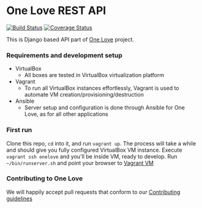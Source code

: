 One Love REST API
=================

[![Build Status](https://travis-ci.org/one-love/api.svg?branch=master)](https://travis-ci.org/one-love/api)
[![Coverage Status](https://coveralls.io/repos/one-love/api/badge.png?branch=master)](https://coveralls.io/r/one-love/api?branch=master)

This is Django based API part of [One Love](https://one-love.github.io/) project.

### Requirements and development setup
- VirtualBox
  - All boxes are tested in VirtualBox virtualization platform
- Vagrant
  - To run all VirtualBox instances effortlessly, Vagrant is used to automate VM creation/provisioning/destruction
- Ansible
  - Server setup and configuration is done through Ansible for One Love, as for all other applications

### First run
Clone this repo, `cd` into it, and run `vagrant up`. The process will take a while and should give you fully configured VirtualBox VM instance. Execute `vagrant ssh onelove` and you'll be inside VM, ready to develop. Run `~/bin/runserver.sh` and point your browser to [Vagrant VM](http://192.168.33.33:8000)

### Contributing to One Love
We will happily accept pull requests that conform to our [Contributing guidelines](CONTRIBUTING.md)
